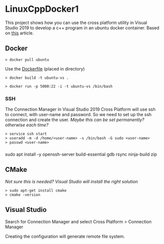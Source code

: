 # LinuxCppDocker1
This project shows how you can use the cross platform utility in Visual Studio 2019 to develop a c++ program in an ubuntu docker container.
Based on [this](https://devblogs.microsoft.com/cppblog/build-c-applications-in-a-linux-docker-container-with-visual-studio/) article.

## Docker
`> docker pull ubuntu`

Use the [Dockerfile](https://github.com/pdahlstedt/LinuxCppDocker1/blob/master/Dockerfile) (placed in directory)
 
`> docker build -t ubuntu-vs .`

`> docker run -p 5000:22 -i -t ubuntu-vs /bin/bash`

### SSH
The Connection Manager in Visual Studio 2019 Cross Platform will use ssh to connect, with user-name and password.
So we need to set up the ssh connection and create the user.
_Maybe this can be set permanently? otherwise each time?_

```
> service ssh start
> useradd -m -d /home/<user-name> -s /bin/bash -G sudo <user-name>
> passwd <user-name>
```

### 
sudo apt install -y openssh-server build-essential gdb rsync ninja-build zip

## CMake
_Not sure this is needed? Visual Studio will install the right solution_
```
> sudo apt-get install cmake  
> cmake -version
```

## Visual Studio
Search for Connection Manager and select Cross Platform > Connection Manager

Creating the configuration will generate remote file system.

